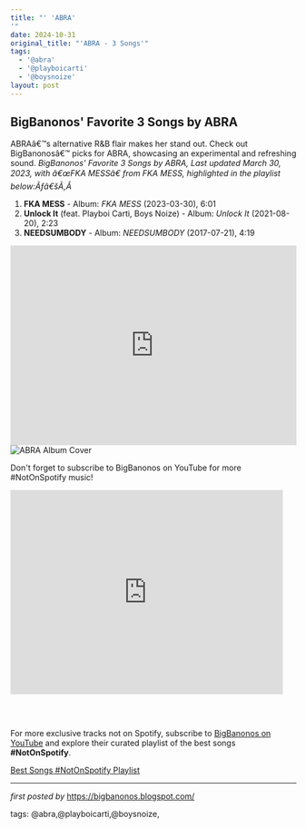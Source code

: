 ```yaml
---
title: "' 'ABRA'
'"
date: 2024-10-31
original_title: "'ABRA - 3 Songs'"
tags:
  - '@abra'
  - '@playboicarti'
  - '@boysnoize'
layout: post
---
```

<!--ABRA-->
<h2>BigBanonos' Favorite 3 Songs by ABRA</h2>
<p>ABRAâ€™s alternative R&B flair makes her stand out. Check out BigBanonosâ€™ picks for ABRA, showcasing an experimental and refreshing sound. <em>BigBanonos' Favorite 3 Songs by ABRA, Last updated March 30, 2023, with â€œFKA MESSâ€ from FKA MESS, highlighted in the playlist below:Ãƒâ€šÃ‚Â </em></p> <ol> <li><strong>FKA MESS</strong> - Album: <em>FKA MESS</em> (2023-03-30), 6:01</li> <li><strong>Unlock It</strong> (feat. Playboi Carti, Boys Noize) - Album: <em>Unlock It</em> (2021-08-20), 2:23</li> <li><strong>NEEDSUMBODY</strong> - Album: <em>NEEDSUMBODY</em> (2017-07-21), 4:19</li>
</ol>
<iframe allow="autoplay; clipboard-write; encrypted-media; fullscreen; picture-in-picture" allowfullscreen="" frameborder="0" height="352" loading="lazy" src="https://open.spotify.com/embed/playlist/51wRBckLUYuG3YxtPmV8eY?utm_source=generator" width="100%"></iframe>
<img alt="ABRA Album Cover" src="https://lastfm.freetls.fastly.net/i/u/ar0/08e6a4e5928a2fb60be5fe1d13c8c212.jpg" />
<p>Don't forget to subscribe to BigBanonos on YouTube for more #NotOnSpotify music!</p> <iframe frameborder="0" height="360" src="https://youtube.com/embed/1FaLLMuYGuc?si=6_W_xBsOFm9a1Bdu" width="480"></iframe>
<h3><br /></h3>


<!--Subscribe and Playlist Links-->
<div>
    <p>For more exclusive tracks not on Spotify, subscribe to <a href="https://www.youtube.com/@BigBanonos" target="_blank">BigBanonos on YouTube</a> and explore their curated playlist of the best songs <strong>#NotOnSpotify</strong>.</p>
    <p><a href="https://www.youtube.com/playlist?list=PLtuNtuTatqI0kFahUCbtbfenC_ET5O_tr" target="_blank">Best Songs #NotOnSpotify Playlist<br /></a></p></div>

<hr />

<p><em>first posted by</em> <a href="https://bigbanonos.blogspot.com/" rel="noopener" target="_new">https://bigbanonos.blogspot.com/</a></p>

<p>tags: @abra,@playboicarti,@boysnoize,</p>
